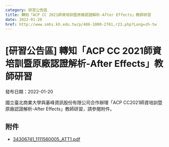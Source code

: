 ```yaml
---
category: 研習公告區
title: 轉知「ACP CC 2021師資培訓暨原廠認證解析-After Effects」教師研習
date: 2022-01-20
href: http://www.smhs.kh.edu.tw/p/406-1000-2761,r23.php?Lang=zh-tw
---
```


# [研習公告區] 轉知「ACP CC 2021師資培訓暨原廠認證解析-After Effects」教師研習

發布日期：2022-01-20

<div><div></div><div>國立臺北商業大學與碁峰資訊股份有限公司合作辦理「ACP CC2021師資培訓暨原廠認證解析-After Effects」教師研習，請參閱附件。</div></div>

## 附件

- [34306741_1111560005_ATT1.pdf](https://www.smhs.kh.edu.tw/var/file/0/1000/attach/45/pta_2420_2633773_56313.pdf)
